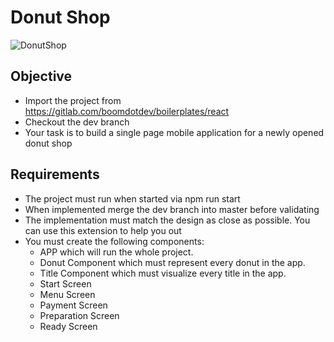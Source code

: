 # Donut Shop

![DonutShop](https://user-images.githubusercontent.com/100062142/216826992-42f5a4ef-2855-4a3e-841a-8eac686cc8f1.png)


## Objective
- Import the project from https://gitlab.com/boomdotdev/boilerplates/react
- Checkout the dev branch
- Your task is to build a single page mobile application for a newly opened donut shop

## Requirements
- The project must run when started via npm run start
- When implemented merge the dev branch into master before validating
- The implementation must match the design as close as possible. You can use this extension to help you out
- You must create the following components:
  - APP which will run the whole project.
  - Donut Component which must represent every donut in the app.
  - Title Component which must visualize every title in the app.
  - Start Screen
  - Menu Screen
  - Payment Screen
  - Preparation Screen
  - Ready Screen

